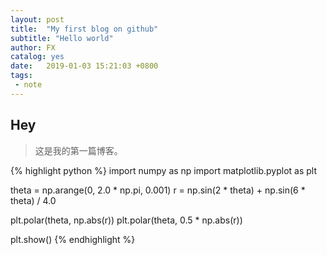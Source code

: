 ```yaml
---
layout: post
title:  "My first blog on github"
subtitle: "Hello world"
author: FX
catalog: yes
date:   2019-01-03 15:21:03 +0800
tags:
 - note
---
```


## Hey
>这是我的第一篇博客。

{% highlight python %}
import numpy as np
import matplotlib.pyplot as plt

theta = np.arange(0, 2.0 * np.pi, 0.001)
r = np.sin(2 * theta) + np.sin(6 * theta) / 4.0

plt.polar(theta, np.abs(r))
plt.polar(theta, 0.5 * np.abs(r))

plt.show()
{% endhighlight %}
